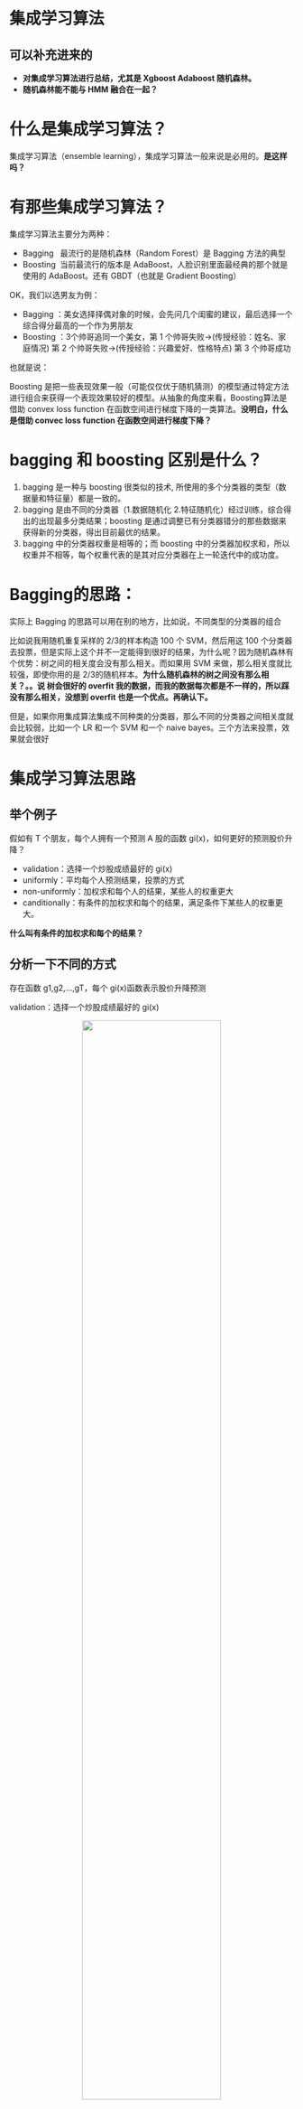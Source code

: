 
# 集成学习算法

## 可以补充进来的

* **对集成学习算法进行总结，尤其是 Xgboost Adaboost 随机森林。**
* **随机森林能不能与 HMM 融合在一起？**



# 什么是集成学习算法？

集成学习算法（ensemble learning），集成学习算法一般来说是必用的。**是这样吗？**






# 有那些集成学习算法？

集成学习算法主要分为两种：

* Bagging   最流行的是随机森林（Random Forest）是 Bagging 方法的典型
* Boosting  当前最流行的版本是 AdaBoost，人脸识别里面最经典的那个就是使用的 AdaBoost。还有 GBDT（也就是 Gradient Boosting）

OK，我们以选男友为例：

* Bagging ：美女选择择偶对象的时候，会先问几个闺蜜的建议，最后选择一个综合得分最高的一个作为男朋友
* Boosting ：3个帅哥追同一个美女，第 1 个帅哥失败->(传授经验：姓名、家庭情况) 第 2 个帅哥失败->(传授经验：兴趣爱好、性格特点) 第 3 个帅哥成功

也就是说：

Boosting 是把一些表现效果一般（可能仅仅优于随机猜测）的模型通过特定方法进行组合来获得一个表现效果较好的模型。从抽象的角度来看，Boosting算法是借助 convex loss function 在函数空间进行梯度下降的一类算法。**没明白，什么是借助 convec loss function 在函数空间进行梯度下降？**


# bagging 和 boosting 区别是什么？


1. bagging 是一种与 boosting 很类似的技术, 所使用的多个分类器的类型（数据量和特征量）都是一致的。
2. bagging 是由不同的分类器（1.数据随机化 2.特征随机化）经过训练，综合得出的出现最多分类结果；boosting 是通过调整已有分类器错分的那些数据来获得新的分类器，得出目前最优的结果。
3. bagging 中的分类器权重是相等的；而 boosting 中的分类器加权求和，所以权重并不相等，每个权重代表的是其对应分类器在上一轮迭代中的成功度。


# Bagging的思路：


实际上 Bagging 的思路可以用在别的地方，比如说，不同类型的分类器的组合

比如说我用随机重复采样的 2/3的样本构造 100 个 SVM，然后用这 100 个分类器去投票，但是实际上这个并不一定能得到很好的结果，为什么呢？因为随机森林有个优势：树之间的相关度会没有那么相关。而如果用 SVM 来做，那么相关度就比较强，即使你用的是 2/3的随机样本。**为什么随机森林的树之间没有那么相关？。。说 树会很好的 overfit 我的数据，而我的数据每次都是不一样的，所以踩没有那么相关，没想到 overfit 也是一个优点。再确认下。**

但是，如果你用集成算法集成不同种类的分类器，那么不同的分类器之间相关度就会比较弱，比如一个 LR 和一个 SVM 和一个 naive bayes。三个方法来投票，效果就会很好



# 集成学习算法思路


## 举个例子


假如有 T 个朋友，每个人拥有一个预测 A 股的函数 gi(x)，如何更好的预测股价升降？


* validation：选择一个炒股成绩最好的 gi(x)
* uniformly：平均每个人预测结果，投票的方式
* non-uniformly：加权求和每个人的结果，某些人的权重更大
* canditionally：有条件的加权求和每个的结果，满足条件下某些人的权重更大。


**什么叫有条件的加权求和每个的结果？**

## 分析一下不同的方式


存在函数 g1,g2,...,gT，每个 gi(x)函数表示股价升降预测

validation：选择一个炒股成绩最好的 gi(x)


<p align="center">
    <img width="70%" height="70%" src="http://images.iterate.site/blog/image/180728/mH9jfc69Db.png?imageslim">
</p>

uniformly：平均每个人预测结果，投票的方式


<p align="center">
    <img width="70%" height="70%" src="http://images.iterate.site/blog/image/180728/F4f5k8kmF5.png?imageslim">
</p>

non-uniformly：加权求和每个人的结果，某些人的权重更大


<p align="center">
    <img width="70%" height="70%" src="http://images.iterate.site/blog/image/180728/CjAbGJ0j51.png?imageslim">
</p>

canditionally：有条件的加权求和每个的结果，满足条件下某些人的权重更大


<p align="center">
    <img width="70%" height="70%" src="http://images.iterate.site/blog/image/180728/6LeD8I8Bbk.png?imageslim">
</p>

最后一种是很灵活的，因为模型变得很复杂，因此用的非常很少。主要的就是 uniformly 和 non-uniformly 这两种，今天讨论的主要就是这两种方法。


## uniformly 的，比如 Uniform blending


**到底 uniformly 与 Uniform blending 是什么关系？属于其中的一种？**

利用函数的多样化，实现 G(x)比单个 g(x)好

分类应用   <p align="center">
    <img width="70%" height="70%" src="http://images.iterate.site/blog/image/180728/Ali9lKkb19.png?imageslim">
</p>

回归应用  <p align="center">
    <img width="70%" height="70%" src="http://images.iterate.site/blog/image/180728/37c1AA2miG.png?imageslim">
</p>

这种直接的线性，虽然不一定能提高准确度，但是能够提升稳定性，降低 variance。即在训练集上是什么样的成绩在验证机上也是什么样的成绩。


### non-uniformly 的，比如 Linear blending


**到底 non-uniformly 与 Linear blending 是什么关系？属于其中的一种？**

选择一组权重，满足：


<p align="center">
    <img width="70%" height="70%" src="http://images.iterate.site/blog/image/180728/BkcgL37mf1.png?imageslim">
</p>

回归问题，等价于新的特征下的线性回归，唯一的约束条件是 alpha 非负。


<p align="center">
    <img width="70%" height="70%" src="http://images.iterate.site/blog/image/180728/6C0GF1g8B3.png?imageslim">
</p>

验证集，训练集


<p align="center">
    <img width="70%" height="70%" src="http://images.iterate.site/blog/image/180728/1l6BhBKji5.png?imageslim">
</p>

怎么就等于新的特征下的线性回归了？

这个\(\alpha\)既可以在验证集上选，也可以在训练集混合验证集上选。


<p align="center">
    <img width="70%" height="70%" src="http://images.iterate.site/blog/image/180728/LlffKlmKc9.png?imageslim">
</p>这里没有明白？





## 怎么构造多样性的 g1,g2,...gT


前面讲的是 g1,g2,...gT 都是固定的，都是知道参数的，但是实际应用中实际上不能提前知道 g1,g2,...gT 的，因此一般都是人工自己构造出来：




  * 基于模型


    * 不同的算法。比如 SVM一个，线性回归一个，Naive Bayes一个


    * 不同的参数。超参不同，比如线性回归的惩罚系数，SVM的 c





  * 基于数据


    * 随机采样：比如有放回的 boostrap 的采样。


    * 设置权重，改变样本的概率分布，Adaboost会用的。


    * 随机选择特征，随机森林的思路。





因此，即使算法只有一个，也能构造出多样性的一组 g 。

注意：这种用来混合的 g 一定要有多样性。






# COMMENT：


**需要修正。**



# 相关

* 七月在线 机器学习
